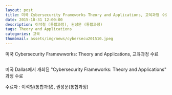 ```yaml
---
layout: post
title: 미국 Cybersecurity Frameworks Theory and Applications, 교육과정 수료
date: 2015-10-31 12:00:00
description: 이석철 (통합과정), 권성문 (통합과정)
tags: Theory and Applications
categories: 교육
thumbnail: assets/img/news/cybersecu201510.jpeg
---
```


<p class="item-intro text-muted">미국 Cybersecurity Framewworks: Theory and Applications, 교육과정 수료</p>
<img class="img-responsive img-centered" src="img/news/cybersecu201510.jpeg" alt="">
<p>미국 Dallas에서 개최된 "Cybersecurity Frameworks: Theory and Applications" 과정 수료</p>
<p>수료자 : 이석철(통합과정), 권성문(통합과정)</p>